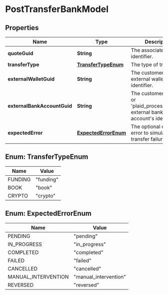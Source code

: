 

# PostTransferBankModel


## Properties

| Name | Type | Description | Notes |
|------------ | ------------- | ------------- | -------------|
|**quoteGuid** | **String** | The associated quote&#39;s identifier. |  |
|**transferType** | [**TransferTypeEnum**](#TransferTypeEnum) | The type of transfer. |  |
|**externalWalletGuid** | **String** | The customer&#39;s external wallet&#39;s identifier. |  [optional] |
|**externalBankAccountGuid** | **String** | The customer&#39;s &#39;plaid&#39; or &#39;plaid_processor_token&#39; external bank account&#39;s identifier. |  [optional] |
|**expectedError** | [**ExpectedErrorEnum**](#ExpectedErrorEnum) | The optional expected error to simulate transfer failure. |  [optional] |



## Enum: TransferTypeEnum

| Name | Value |
|---- | -----|
| FUNDING | &quot;funding&quot; |
| BOOK | &quot;book&quot; |
| CRYPTO | &quot;crypto&quot; |



## Enum: ExpectedErrorEnum

| Name | Value |
|---- | -----|
| PENDING | &quot;pending&quot; |
| IN_PROGRESS | &quot;in_progress&quot; |
| COMPLETED | &quot;completed&quot; |
| FAILED | &quot;failed&quot; |
| CANCELLED | &quot;cancelled&quot; |
| MANUAL_INTERVENTION | &quot;manual_intervention&quot; |
| REVERSED | &quot;reversed&quot; |



